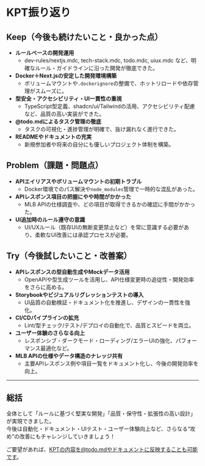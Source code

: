 # KPT振り返り

## Keep（今後も続けたいこと・良かった点）

- **ルールベースの開発運用**
  - dev-rules/nextjs.mdc, tech-stack.mdc, todo.mdc, uiux.mdc など、明確なルール・ガイドラインに沿った開発が徹底できた。
- **Docker＋Next.jsの安定した開発環境構築**
  - ボリュームマウントや`.dockerignore`の整備で、ホットリロードや依存管理がスムーズに。
- **型安全・アクセシビリティ・UI一貫性の重視**
  - TypeScript型定義、shadcn/ui/Tailwindの活用、アクセシビリティ配慮など、品質の高い実装ができた。
- **@todo.mdによるタスク管理の徹底**
  - タスクの可視化・進捗管理が明確で、抜け漏れなく進行できた。
- **READMEやドキュメントの充実**
  - 新規参加者や将来の自分にも優しいプロジェクト体制を構築。

## Problem（課題・問題点）

- **APIエイリアスやボリュームマウントの初期トラブル**
  - Docker環境でのパス解決や`node_modules`管理で一時的な混乱があった。
- **APIレスポンス項目の把握にやや時間がかかった**
  - MLB APIの仕様調査や、どの項目が取得できるかの確認に手間がかかった。
- **UI追加時のルール遵守の意識**
  - UI/UXルール（既存UIの無断変更禁止など）を常に意識する必要があり、柔軟なUI改善には承認プロセスが必要。

## Try（今後試したいこと・改善案）

- **APIレスポンスの型自動生成やMockデータ活用**
  - OpenAPIや型生成ツールを活用し、API仕様変更時の追従性・開発効率をさらに高める。
- **Storybookやビジュアルリグレッションテストの導入**
  - UI品質の自動検証・ドキュメント化を推進し、デザインの一貫性を強化。
- **CI/CDパイプラインの拡充**
  - Lint/型チェック/テスト/デプロイの自動化で、品質とスピードを両立。
- **ユーザー体験のさらなる向上**
  - レスポンシブ・ダークモード・ローディング/エラーUIの強化、パフォーマンス最適化など。
- **MLB APIの仕様やデータ構造のナレッジ共有**
  - 主要APIレスポンス例や項目一覧をドキュメント化し、今後の開発効率を向上。

---

## 総括

全体として「ルールに基づく堅実な開発」「品質・保守性・拡張性の高い設計」が実現できました。  
今後は自動化・ドキュメント・UIテスト・ユーザー体験向上など、さらなる“攻め”の改善にもチャレンジしていきましょう！

ご要望があれば、KPTの内容を@todo.mdやドキュメントに反映することも可能です。
